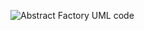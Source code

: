 
![Abstract Factory UML code](https://github.com/muarshad01/Python-Design-Patterns/blob/main/Creational_Design_Patterns/Abstract_Factory/images/AFactory.png)
